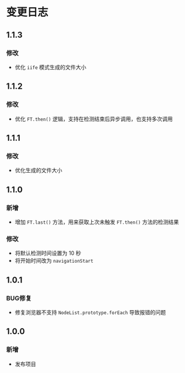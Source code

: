 # 变更日志

## 1.1.3
### 修改
- 优化 `iife` 模式生成的文件大小

## 1.1.2
### 修改
- 优化 `FT.then()` 逻辑，支持在检测结束后异步调用，也支持多次调用

## 1.1.1
### 修改
- 优化生成的文件大小

## 1.1.0
### 新增
- 增加 `FT.last()` 方法，用来获取上次未触发 `FT.then()` 方法的检测结果
### 修改
- 将默认检测时间设置为 10 秒
- 将开始时间改为 `navigationStart`

## 1.0.1
### BUG修复
- 修复浏览器不支持 `NodeList.prototype.forEach` 导致报错的问题

## 1.0.0
### 新增
- 发布项目
